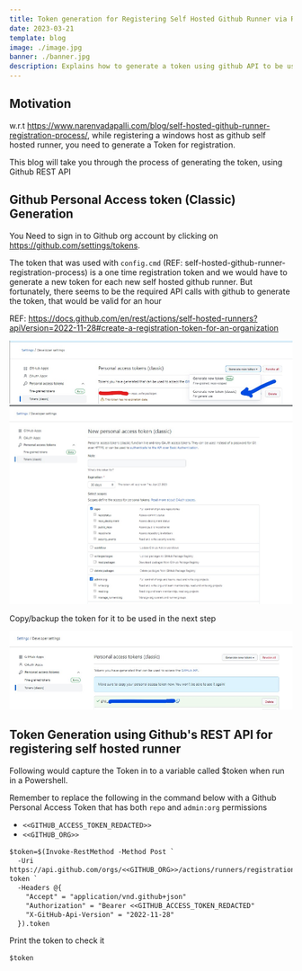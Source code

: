```yaml
---
title: Token generation for Registering Self Hosted Github Runner via REST API
date: 2023-03-21
template: blog
image: ./image.jpg
banner: ./banner.jpg
description: Explains how to generate a token using github API to be used in turn with Github self hosted runner registration
---
```


## Motivation

w.r.t https://www.narenvadapalli.com/blog/self-hosted-github-runner-registration-process/, while registering a windows host as github self hosted runner, you need to generate a Token for registration.

This blog will take you through the process of generating the token, using Github REST API

## Github Personal Access token (Classic) Generation

You Need to sign in to Github org account by clicking on https://github.com/settings/tokens.

The token that was used with `config.cmd` (REF: self-hosted-github-runner-registration-process) is a one time registration token and we would have to generate a new token for each new self hosted github runner. But fortunately, there seems to be the required API calls with github to generate the token, that would be valid for an hour

REF: https://docs.github.com/en/rest/actions/self-hosted-runners?apiVersion=2022-11-28#create-a-registration-token-for-an-organization


![](./1_gh_classic_access_token_repo_and_admin.jpg)
![](./2_gh_classic_access_token_repo_and_admin.jpg)

Copy/backup the token for it to be used in the next step

![](./3_gh_classic_access_token_repo_and_admin.jpg)


## Token Generation using Github's REST API for registering self hosted runner

Following would capture the Token in to a variable called $token when run in a Powershell.

Remember to replace the following in the command below with a Github Personal Access Token that has both `repo` and `admin:org` permissions
- `<<GITHUB_ACCESS_TOKEN_REDACTED>>`
- `<<GITHUB_ORG>>`

```
$token=$(Invoke-RestMethod -Method Post `
  -Uri https://api.github.com/orgs/<<GITHUB_ORG>>/actions/runners/registration-token `
  -Headers @{
    "Accept" = "application/vnd.github+json"
    "Authorization" = "Bearer <<GITHUB_ACCESS_TOKEN_REDACTED"
    "X-GitHub-Api-Version" = "2022-11-28"
  }).token
```

Print the token to check it
```
$token
```
